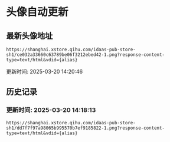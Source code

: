 # 头像自动更新

## 最新头像地址
```
https://shanghai.xstore.qihu.com/idaas-pub-store-sh1/ce032a33660c63789be06f3212ebed42-1.png?response-content-type=text/html&vdid={alias}
```

更新时间: 2025-03-20 14:20:46

## 历史记录

### 更新时间: 2025-03-20 14:18:13
```
https://shanghai.xstore.qihu.com/idaas-pub-store-sh1/dd7f7f97a98065b995570b7ef9185822-1.png?response-content-type=text/html&vdid={alias}
```

